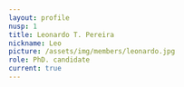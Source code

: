 ```yaml
---
layout: profile
nusp: 1
title: Leonardo T. Pereira
nickname: Leo
picture: /assets/img/members/leonardo.jpg
role: PhD. candidate
current: true
---
```

